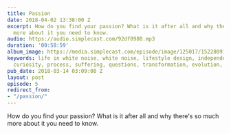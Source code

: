 ```yaml
---
title: Passion
date: 2018-04-02 13:38:00 Z
excerpt: How do you find your passion? What is it after all and why there's so much
  more about it you need to know.
audio: https://audio.simplecast.com/92df0980.mp3
duration: '00:58:59'
album_image: https://media.simplecast.com/episode/image/125017/1522809124-artwork.jpg
keywords: life in white noise, white noise, lifestyle design, independent work, passion,
  curiosity, process, suffering, questions, transformation, evolution, craft, love
pub_date: 2018-03-14 03:09:00 Z
layout: post
episode: 5
redirect_from:
- "/passion/"
---
```


How do you find your passion? What is it after all and why there's so much more about it you need to know.
